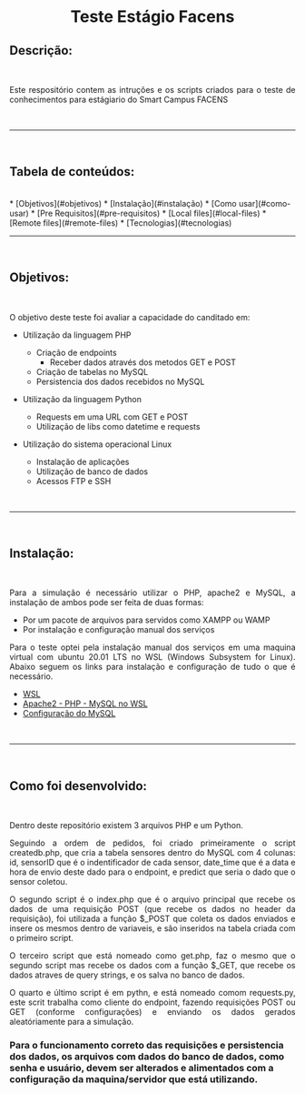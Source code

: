 <h1 align="center">Teste Estágio Facens</h1>

## Descrição:
<br>
<p align="justify">Este respositório contem as intruções e os scripts criados para o teste de conhecimentos para estágiario do Smart Campus FACENS</p>

<br>
<hr>
<br>

## Tabela de conteúdos:
<br>
<!--ts-->
   * [Objetivos](#objetivos)
   * [Instalação](#instalação)
   * [Como usar](#como-usar)
      * [Pre Requisitos](#pre-requisitos)
      * [Local files](#local-files)
      * [Remote files](#remote-files)
   * [Tecnologias](#tecnologias)
<!--te-->
<br>
<hr>
<br>

## Objetivos:
<br>
<p align="justify">O objetivo deste teste foi avaliar a capacidade do canditado em: </p>

<!--ts-->
   * Utilização da linguagem PHP
       * Criação de endpoints
           * Receber dados através dos metodos GET e POST
       * Criação de tabelas no MySQL
       * Persistencia dos dados recebidos no MySQL

   * Utilização da linguagem Python
        * Requests em uma URL com GET e POST
        * Utilização de libs como datetime e requests
   
   * Utilização do sistema operacional Linux
        * Instalação de aplicações
        * Utilização de banco de dados
        * Acessos FTP e SSH
<!--te-->

<br>
<hr>
<br>

## Instalação:
<br>
<p align="justify">Para a simulação é necessário utilizar o PHP, apache2 e MySQL, a instalação de ambos pode ser feita de duas formas:</p>

<!--ts-->
   * Por um pacote de arquivos para servidos como XAMPP ou WAMP
   * Por instalação  e configuração manual dos serviços
<!--te-->

<p align="justify">Para o teste optei pela instalação manual dos serviços em uma maquina virtual com ubuntu 20.01 LTS no WSL (Windows Subsystem for Linux). Abaixo seguem os links para instalação e configuração de tudo o que é necessário. </p>

<!--ts-->
   * [WSL](#https://docs.microsoft.com/pt-br/windows/wsl/install-win10)
   * [Apache2 - PHP - MySQL no WSL](#https://www.youtube.com/watch?v=H9TYo2dp8Qw)
   * [Configuração do MySQL](#https://www.diegobrocanelli.com.br/mysql/comandos-basicos-mysql-no-terminal/)
<!--te-->

<br>
<hr>
<br>

## Como foi desenvolvido:
<br>
<p align="justify">Dentro deste repositório existem 3 arquivos PHP e um Python.</p>

<p align="justify">Seguindo a ordem de pedidos, foi criado primeiramente o script createdb.php, que cria a tabela sensores dentro do MySQL com 4 colunas: id, sensorID que é o indentificador de cada sensor, date_time que é a data e hora de envio deste dado para o endpoint, e predict que seria o dado que o sensor coletou.</p>
 
<p align="justify">O segundo script é o index.php que é o arquivo principal que recebe os dados de uma requisição POST (que recebe os dados no header da requisição), foi utilizada a função $_POST que coleta os dados enviados e insere os mesmos dentro de variaveis, e são inseridos na tabela criada com o primeiro script. </p>

<p align="justify">O terceiro script que está nomeado como get.php, faz o mesmo que o segundo script mas recebe os dados com a função $_GET, que recebe os dados atraves de query strings, e os salva no banco de dados.</p>

<p align="justify">O quarto e último script é em pythn, e está nomeado comom requests.py, este scrit trabalha como cliente do endpoint, fazendo requisições POST ou GET (conforme configurações) e enviando os dados gerados aleatóriamente para a simulação.</p>

### Para o funcionamento correto das requisições e persistencia dos dados, os arquivos com dados do banco de dados, como senha e usuário, devem ser alterados e alimentados com a configuração da maquina/servidor que está utilizando.